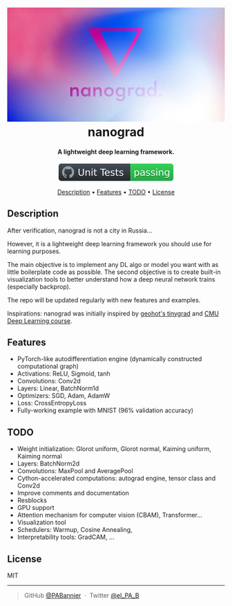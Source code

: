 <h1 align="center">
  <br>
  <a href="https://github.com/PABannier/nanograd"><img src="docs/logo.jpg" alt="Nanograd"></a>
  <br>
  nanograd
  <br>
</h1>

<h4 align="center">A lightweight deep learning framework.</h4>

<p align="center">
  <img src="docs/badge.svg">
</p>

<p align="center">
  <a href="#description">Description</a> •
  <a href="#features">Features</a> •
  <a href="#todo">TODO</a> •
  <a href="#license">License</a>
</p>


## Description

After verification, nanograd is not a city in Russia...

However, it is a lightweight deep learning framework you should use for learning purposes.

The main objective is to implement any DL algo or model you want with as little boilerplate code as possible. The second objective is to create built-in visualization tools to better understand how a deep neural network trains (especially backprop).

The repo will be updated regularly with new features and examples.

Inspirations: nanograd was initially inspired by [geohot's tinygrad](https://github.com/geohot/tinygrad) and [CMU Deep Learning course](http://deeplearning.cs.cmu.edu/F20/index.html).


## Features

- PyTorch-like autodifferentiation engine (dynamically constructed computational graph)
- Activations: ReLU, Sigmoid, tanh
- Convolutions: Conv2d
- Layers: Linear, BatchNorm1d
- Optimizers: SGD, Adam, AdamW
- Loss: CrossEntropyLoss
- Fully-working example with MNIST (96% validation accuracy)


## TODO

- Weight initialization: Glorot uniform, Glorot normal, Kaiming uniform, Kaiming normal
- Layers: BatchNorm2d
- Convolutions: MaxPool and AveragePool
- Cython-accelerated computations: autograd engine, tensor class and Conv2d
- Improve comments and documentation
- Resblocks
- GPU support
- Attention mechanism for computer vision (CBAM), Transformer...
- Visualization tool
- Schedulers: Warmup, Cosine Annealing, 
- Interpretability tools: GradCAM, ...


## License

MIT

---

> GitHub [@PABannier](https://github.com/PABannier) &nbsp;&middot;&nbsp;
> Twitter [@el_PA_B](https://twitter.com/el_PA_B)